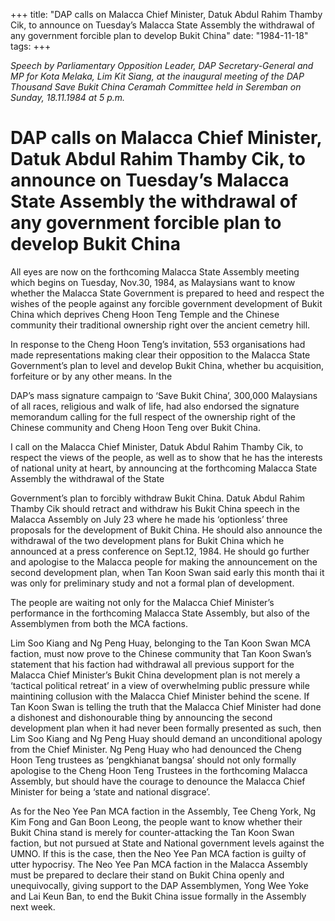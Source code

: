 +++ 
title: "DAP calls on Malacca Chief Minister, Datuk Abdul Rahim Thamby Cik, to announce on Tuesday’s Malacca State Assembly the withdrawal of any government forcible plan to develop Bukit China"
date: "1984-11-18"
tags:
+++

_Speech by Parliamentary Opposition Leader, DAP Secretary-General and MP for Kota Melaka, Lim Kit Siang, at the inaugural meeting of the DAP Thousand Save Bukit China Ceramah Committee held in Seremban on Sunday, 18.11.1984 at 5 p.m._

# DAP calls on Malacca Chief Minister, Datuk Abdul Rahim Thamby Cik, to announce on Tuesday’s Malacca State Assembly the withdrawal of any government forcible plan to develop Bukit China

All eyes are now on the forthcoming Malacca State Assembly meeting which begins on Tuesday, Nov.30, 1984, as Malaysians want to know whether the Malacca State Government is prepared to heed and respect the wishes of the people against any forcible government development of Bukit China which deprives Cheng Hoon Teng Temple and the Chinese community their traditional ownership right over the ancient cemetry hill.</u>

In response to the Cheng Hoon Teng’s invitation, 553 organisations had made representations making clear their opposition to the Malacca State Government’s plan to level and develop Bukit China, whether bu acquisition, forfeiture or by any other means. In the 

DAP’s mass signature campaign to ‘Save Bukit China’, 300,000 Malaysians of all races, religious and walk of life, had also endorsed the signature memorandum calling for the full respect of the ownership right of the Chinese community and Cheng Hoon Teng over Bukit China.

I call on the Malacca Chief Minister, Datuk Abdul Rahim Thamby Cik, to respect the views of the people, as well as to show that he has the interests of national unity at heart, by announcing at the forthcoming Malacca State Assembly the withdrawal of the State 

Government’s plan to forcibly withdraw Bukit China. Datuk Abdul Rahim Thamby Cik should retract and withdraw his Bukit China speech in the Malacca Assembly on July 23 where he made his ‘optionless’ three proposals for the development of Bukit China. He should also announce the withdrawal of the two development plans for Bukit China which he announced at a press conference on Sept.12, 1984. He should go further and apologise to the Malacca people for making the announcement on the second development plan, when Tan Koon Swan said early this month thai it was only for preliminary study and not a formal plan of development.

The people are waiting not only for the Malacca Chief Minister’s performance in the forthcoming Malacca State Assembly, but also of the Assemblymen from both the MCA factions.

Lim Soo Kiang and Ng Peng Huay, belonging to the Tan Koon Swan MCA faction, must now prove to the Chinese community that Tan Koon Swan’s statement that his faction had withdrawal all previous support for the Malacca Chief Minister’s Bukit China development plan is not merely a ‘tactical political retreat’ in a view of overwhelming public pressure while maintining collusion with the Malacca Chief Minister behind the scene. If Tan Koon Swan is telling the truth that the Malacca Chief Minister had done a dishonest and dishonourable thing by announcing the second development plan when it had never been formally presented as such, then Lim Soo Kiang and Ng Peng Huay should demand an unconditional apology from the Chief Minister. Ng Peng Huay who had denounced the Cheng Hoon Teng trustees as ‘pengkhianat bangsa’ should not only formally apologise to the Cheng Hoon Teng Trustees in the forthcoming Malacca Assembly, but should have the courage to denounce the Malacca Chief Minister for being a ‘state and national disgrace’.

As for the Neo Yee Pan MCA faction in the Assembly, Tee Cheng York, Ng Kim Fong and Gan Boon Leong, the people want to know whether their Bukit China stand is merely for counter-attacking the Tan Koon Swan faction, but not pursued at State and National government levels against the UMNO. If this is the case, then the Neo Yee Pan MCA faction is guilty of utter hypocrisy. The Neo Yee Pan MCA faction in the Malacca Assembly must be prepared to declare their stand on Bukit China openly and unequivocally, giving support to the DAP Assemblymen, Yong Wee Yoke and Lai Keun Ban, to end the Bukit China issue formally in the Assembly next week.
 
